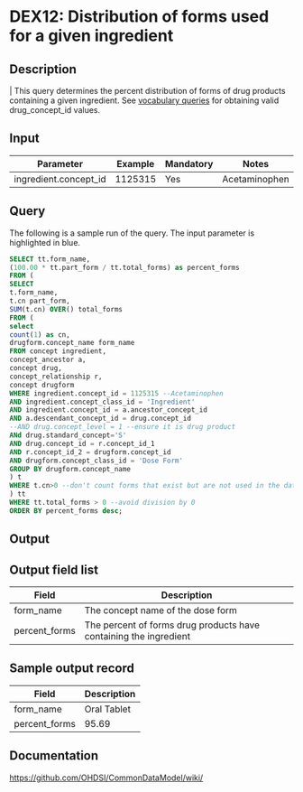 <!---
Group:drug exposure
Name:DEX12 Distribution of forms used for a given ingredient
Author:Patrick Ryan
CDM Version: 5.0
-->

# DEX12: Distribution of forms used for a given ingredient

## Description
| This query determines the percent distribution of forms of drug products containing a given ingredient. See  [vocabulary queries](http://vocabqueries.omop.org/drug-queries) for obtaining valid drug_concept_id values.

## Input

|  Parameter |  Example |  Mandatory |  Notes |
| --- | --- | --- | --- |
|  ingredient.concept_id |  1125315 |  Yes |  Acetaminophen |

## Query
The following is a sample run of the query. The input parameter is highlighted in  blue. 

```sql
SELECT tt.form_name,
(100.00 * tt.part_form / tt.total_forms) as percent_forms
FROM (
SELECT 
t.form_name,
t.cn part_form,
SUM(t.cn) OVER() total_forms
FROM (
select 
count(1) as cn,
drugform.concept_name form_name
FROM concept ingredient,
concept_ancestor a,
concept drug,
concept_relationship r,
concept drugform
WHERE ingredient.concept_id = 1125315 --Acetaminophen
AND ingredient.concept_class_id = 'Ingredient'
AND ingredient.concept_id = a.ancestor_concept_id
AND a.descendant_concept_id = drug.concept_id
--AND drug.concept_level = 1 --ensure it is drug product
ANd drug.standard_concept='S'
AND drug.concept_id = r.concept_id_1
AND r.concept_id_2 = drugform.concept_id
AND drugform.concept_class_id = 'Dose Form'
GROUP BY drugform.concept_name
) t 
WHERE t.cn>0 --don't count forms that exist but are not used in the data
) tt
WHERE tt.total_forms > 0 --avoid division by 0
ORDER BY percent_forms desc;
```

## Output

## Output field list

|  Field |  Description |
| --- | --- | 
| form_name | The concept name of the dose form |
| percent_forms | The percent of forms drug products have containing the ingredient |


## Sample output record

|  Field |  Description |
| --- | --- | 
| form_name |  Oral Tablet |
| percent_forms |  95.69 |

## Documentation
https://github.com/OHDSI/CommonDataModel/wiki/
